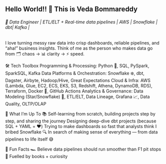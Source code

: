 ## Hello World!! 👋 This is Veda Bommareddy

###### 🚀 Data Engineer | ETL/ELT + Real-time data pipelines | AWS | Snowflake | dbt| Kafka |

I love turning messy raw data into crisp dashboards, reliable pipelines, and “aha!” business insights.
Think of me as the person who makes data go from 🗂️ chaos → 📊 clarity → ⚡ speed.

🛠️ Tech Toolbox
Programming & Processing: Python 🐍, SQL, PySpark, SparkSQL, Kafka
Data Platforms & Orchestration: Snowflake ❄️, dbt, Dagster, Airbyte, Hadoop/Hive, Great Expectations
Cloud & Infra: AWS (Lambda, Glue, EC2, ECS, EKS, S3, Redshift, Athena, DynamoDB, RDS), Terraform, Docker 🐳, GitHub Actions
Analytics & Governance: Data Modeling (Star/Snowflake) 🌟, ETL/ELT, Data Lineage, Grafana 📈, Data Quality, OLTP/OLAP


🎯 What I’m Up To
📚 Self-learning from scratch, building projects step by step, and sharing the journey
Designing deep-dive dbt projects (because SQL + YAML = ❤️)
Trying to make dashboards so fast that analysts think I bribed Snowflake
🔍 In search of making sense of everything — from data pipelines to life itself 😅


🌱 Fun Facts
🏎️ Believe data pipelines should run smoother than F1 pit stops
📕 Fuelled by books + curiosity





<!--
**vedaBommareddy23/vedaBommareddy23** is a ✨ _special_ ✨ repository because its `README.md` (this file) appears on your GitHub profile.

Here are some ideas to get you started:

- 🔭 I’m currently working on ...
- 🌱 I’m currently learning ...
- 👯 I’m looking to collaborate on ...
- 🤔 I’m looking for help with ...
- 💬 Ask me about ...
- 📫 How to reach me: ...
- 😄 Pronouns: ...
- ⚡ Fun fact: ...
-->
